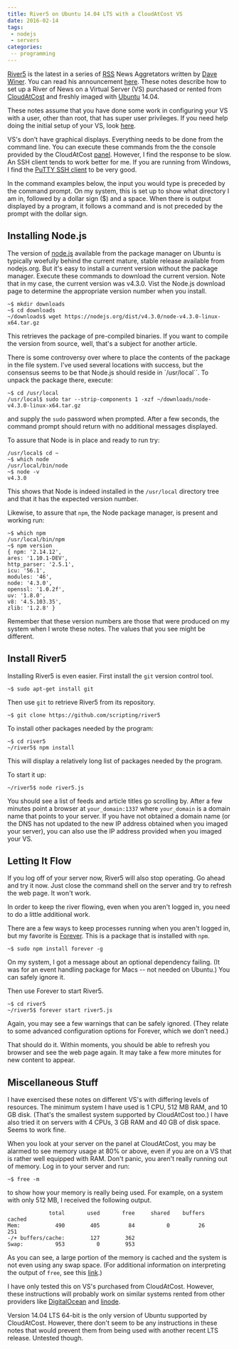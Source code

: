 ```yaml
---
title: River5 on Ubuntu 14.04 LTS with a CloudAtCost VS
date: 2016-02-14
tags:
 - nodejs
 - servers
categories:
 -- programming
---
```


[River5](https://github.com/scripting/river5) is the latest in a series of [RSS](https://en.wikipedia.org/wiki/RSS) News Aggretators written by [Dave Winer](https://en.wikipedia.org/wiki/Dave_Winer). You can read his announcement [here](http://scripting.com/liveblog/users/davewiner/2016/02/09/0995.html). These notes describe how to set up a River of News on a Virtual Server (VS) purchased or rented from [CloudAtCost](http://cloudatcost.com/) and freshly imaged with [Ubuntu](http://www.ubuntu.com/) 14.04.

These notes assume that you have done some work in configuring your VS with a user, other than root, that has super user privileges. If you need help doing the initial setup of your VS, look [here](https://clartaq.github.io/yo-dave/2016/02/12/2016-02-12-cloudatcost-setup-notes/).

<!--more-->

VS's don't have graphical displays. Everything needs to be done from the command line. You can execute these commands from the the console provided by the CloudAtCost [panel](https://panel.cloudatcost.com). However, I find the response to be slow. An SSH client tends to work better for me. If you are running from Windows, I find the [PuTTY SSH client](http://www.putty.org/) to be very good.

In the command examples below, the input you would type is preceded by the command prompt. On my system, this is set up to show what directory I am in, followed by a dollar sign ($) and a space. When there is output displayed by a program, it follows a command and is not preceded by the prompt with the dollar sign.

## Installing Node.js ##
The version of [node.js](https://nodejs.org/en/) available from the package manager on Ubuntu is typically woefully behind the current mature, stable release available from nodejs.org. But it's easy to install a current version without the package manager. Execute these commands to download the current version. Note that in my case, the current version was v4.3.0. Vist the Node.js download page to determine the appropriate version number when you install.

```shell
~$ mkdir downloads
~$ cd downloads
~/downloads$ wget https://nodejs.org/dist/v4.3.0/node-v4.3.0-linux-x64.tar.gz
```

This retrieves the package of pre-compiled binaries. If you want to compile the version from source, well, that's a subject for another article.

There is some controversy over where to place the contents of the package in the file system. I've used several locations with success, but the consensus seems to be that Node.js should reside in `/usr/local``. To unpack the package there, execute:

```shell
~$ cd /usr/local
/usr/local$ sudo tar --strip-components 1 -xzf ~/downloads/node-v4.3.0-linux-x64.tar.gz
```

and supply the `sudo` password when prompted. After a few seconds, the command prompt should return with no additional messages displayed.

To assure that Node is in place and ready to run try:

```shell
/usr/local$ cd ~
~$ which node
/usr/local/bin/node
~$ node -v
v4.3.0
```

This shows that Node is indeed installed in the `/usr/local` directory tree and that it has the expected version number.

Likewise, to assure that `npm`, the Node package manager, is present and working run:

```shell
~$ which npm
/usr/local/bin/npm
~$ npm version
{ npm: '2.14.12',
ares: '1.10.1-DEV',
http_parser: '2.5.1',
icu: '56.1',
modules: '46',
node: '4.3.0',
openssl: '1.0.2f',
uv: '1.8.0',
v8: '4.5.103.35',
zlib: '1.2.8' }
```

Remember that these version numbers are those that were produced on my system when I wrote these notes. The values that you see might be different.

## Install River5 ##

Installing River5 is even easier. First install the `git` version control tool.

```shell
~$ sudo apt-get install git
```

Then use `git` to retrieve River5 from its repository.

```shell
~$ git clone https://github.com/scripting/river5
```

To install other packages needed by the program:

```shell
~$ cd river5
~/river5$ npm install
```

This will display a relatively long list of packages needed by the program.

To start it up:

```shell
~/river5$ node river5.js
```

You should see a list of feeds and article titles go scrolling by. After a few minutes point a browser at `your_domain:1337` where `your_domain` is a domain name that points to your server. If you have not obtained a domain name (or the DNS has not updated to the new IP address obtained when you imaged your server), you can also use the IP address provided when you imaged your VS.

## Letting It Flow ##

If you log off of your server now, River5 will also stop operating. Go ahead and try it now. Just close the command shell on the server and try to refresh the web page. It won't work.

In order to keep the river flowing, even when you aren't logged in, you need to do a little additional work.

There are a few ways to keep processes running when you aren't logged in, but my favorite is [Forever](https://github.com/foreverjs/forever). This is a package that is installed with `npm`.

```shell
~$ sudo npm install forever -g
```

On my system, I got a message about an optional dependency failing. (It was for an event handling package for Macs -- not needed on Ubuntu.) You can safely ignore it.

Then use Forever to start River5.

```shell
~$ cd river5
~/river5$ forever start river5.js
```

Again, you may see a few warnings that can be safely ignored. (They relate to some advanced configuration options for Forever, which we don't need.)

That should do it. Within moments, you should be able to refresh you browser and see the web page again. It may take a few more minutes for new content to appear.

## Miscellaneous Stuff ##

I have exercised these notes on different VS's with differing levels of resources. The minimum system I have used is 1 CPU, 512 MB RAM, and 10 GB disk. (That's the smallest system supported by CloudAtCost too.) I have also tried it on servers with 4 CPUs, 3 GB RAM and 40 GB of disk space. Seems to work fine.

When you look at your server on the panel at CloudAtCost, you may be alarmed to see memory usage at 80% or above, even if you are on a VS that is rather well equipped with RAM. Don't panic, you aren't really running out of memory. Log in to your server and run:

```shell
~$ free -m
```

to show how your memory is really being used. For example, on a system with only 512 MB, I received the following output.

```text
             total       used       free     shared    buffers     cached
Mem:           490        405         84          0         26        251
-/+ buffers/cache:        127        362
Swap:          953          0        953
```

As you can see, a large portion of the memory is cached and the system is not even using any swap space. (For additional information on interpreting the output of `free`, see this [link](http://corlewsolutions.com/articles/article-6-understanding-the-free-command-in-ubuntu-and-linux).)

I have only tested this on VS's purchased from CloudAtCost. However, these instructions will probably work on similar systems rented from other providers like [DigitalOcean](https://www.digitalocean.com/) and [linode](https://www.linode.com/).

Version 14.04 LTS 64-bit is the only version of Ubuntu supported by CloudAtCost. However, there don't seem to be any instructions in these notes that would prevent them from being used with another recent LTS release. Untested though.
